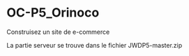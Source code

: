 # OC-P5_Orinoco
Construisez un site de e-commerce

La partie serveur se trouve dans le fichier JWDP5-master.zip
